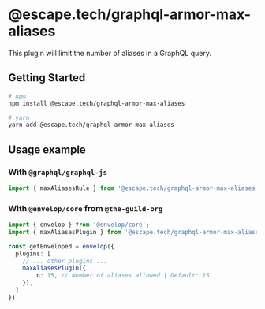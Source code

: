 # @escape.tech/graphql-armor-max-aliases

This plugin will limit the number of aliases in a GraphQL query.

## Getting Started

```bash
# npm
npm install @escape.tech/graphql-armor-max-aliases

# yarn
yarn add @escape.tech/graphql-armor-max-aliases
```

## Usage example

### With `@graphql/graphql-js`

```typescript
import { maxAliasesRule } from '@escape.tech/graphql-armor-max-aliases';
```

### With `@envelop/core` from `@the-guild-org`

```typescript
import { envelop } from '@envelop/core';
import { maxAliasesPlugin } from '@escape.tech/graphql-armor-max-aliases';

const getEnveloped = envelop({
  plugins: [
    // ... other plugins ...
    maxAliasesPlugin({
        n: 15, // Number of aliases allowed | Default: 15
    }),
  ]
})
```
